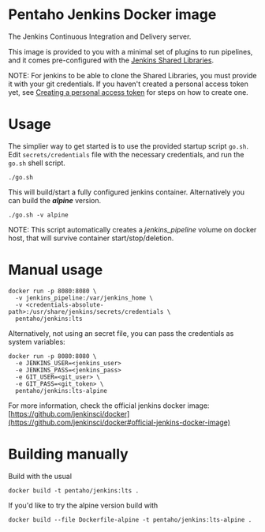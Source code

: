 # Pentaho Jenkins Docker image

The Jenkins Continuous Integration and Delivery server.

This image is provided to you with a minimal set of plugins to run pipelines, and 
it comes pre-configured with the [Jenkins Shared Libraries](https://github.com/pentaho/jenkins-shared-libraries).

NOTE: For jenkins to be able to clone the Shared Libraries, you must provide it with your git credentials. If you haven't created a personal access token yet, 
see [Creating a personal access token](https://help.github.com/articles/creating-a-personal-access-token-for-the-command-line/)
for steps on how to create one.

# Usage
The simplier way to get started is to use the provided startup script `go.sh`.  
Edit `secrets/credentials` file with the necessary credentials, and run the `go.sh` shell script.

```
./go.sh
```

This will build/start a fully configured jenkins container.
Alternatively you can build the ***alpine*** version.

```
./go.sh -v alpine
```

NOTE: This script automatically creates a *jenkins_pipeline* volume on docker host, that will survive container start/stop/deletion. 

# Manual usage

```
docker run -p 8080:8080 \
  -v jenkins_pipeline:/var/jenkins_home \
  -v <credentials-absolute-path>:/usr/share/jenkins/secrets/credentials \
  pentaho/jenkins:lts
```

Alternatively, not using an secret file, you can pass the credentials as system variables:

```
docker run -p 8080:8080 \
  -e JENKINS_USER=<jenkins_user>
  -e JENKINS_PASS=<jenkins_pass>
  -e GIT_USER=<git_user> \
  -e GIT_PASS=<git_token> \
  pentaho/jenkins:lts-alpine
``` 

For more information, check the official jenkins docker image: [https://github.com/jenkinsci/docker](https://github.com/jenkinsci/docker#official-jenkins-docker-image)


# Building manually

Build with the usual

```
docker build -t pentaho/jenkins:lts .
```

If you'd like to try the alpine version build with

```
docker build --file Dockerfile-alpine -t pentaho/jenkins:lts-alpine .
```
